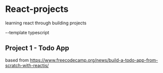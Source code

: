 # React-projects
learning react through building projects

--template typescript

## Project 1 - Todo App
based from https://www.freecodecamp.org/news/build-a-todo-app-from-scratch-with-reactjs/
